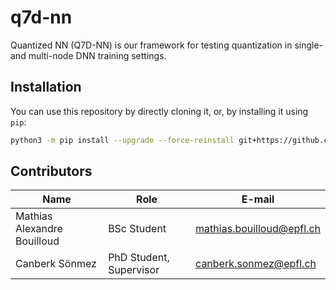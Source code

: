 # q7d-nn

Quantized NN (Q7D-NN) is our framework for testing quantization in single- and multi-node DNN training settings.

## Installation

You can use this repository by directly cloning it, or, by installing it using `pip`:

```bash
python3 -m pip install --upgrade --force-reinstall git+https://github.com/parsa-epfl/q7d-nn
```


## Contributors

| Name                        | Role                    | E-mail                    |
|-----------------------------|-------------------------|---------------------------|
| Mathias Alexandre Bouilloud | BSc Student             | mathias.bouilloud@epfl.ch |
| Canberk Sönmez              | PhD Student, Supervisor | canberk.sonmez@epfl.ch    |
